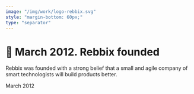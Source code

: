 ```yaml
---
image: "/img/work/logo-rebbix.svg"
style: "margin-bottom: 60px;"
type: "separator"
---
```

# 🎉 March 2012. Rebbix founded
Rebbix was founded with a strong belief that a small and agile company of smart technologists will build products better.
<div class="card__label">March 2012</div>
